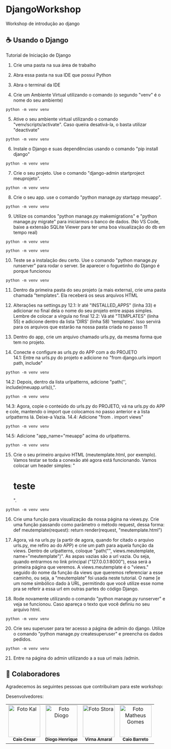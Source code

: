 # DjangoWorkshop
Workshop de introdução ao django

## ☕ Usando o Django

Tutorial de Iniciação de Django

1. Crie uma pasta na sua área de trabalho

2. Abra essa pasta na sua IDE que possui Python

3. Abra o terminal da IDE

4. Crie um Ambiente Virtual utilizando o comando (o segundo "venv" é o nome do seu ambiente)
<dt>
    
    python -m venv venv
  </dt>

5. Ative o seu ambiente virtual utilizando o comando "venv/scripts/activate". Caso queira desativá-la, o basta utilizar "deactivate"
<dt>
    
    python -m venv venv
  </dt>

6. Instale o Django e suas dependências usando o comando "pip install django"
<dt>
    
    python -m venv venv
  </dt>

7. Crie o seu projeto. Use o comando "django-admin startproject meuprojeto".
<dt>
    
    python -m venv venv
  </dt>

8. Crie o seu app. use o comando "python manage.py startapp meuapp".
<dt>
    
    python -m venv venv
  </dt>

9. Utilize os comandos "python manage.py makemigrations" e "python manage.py migrate" para iniciarmos o banco de dados. (No VS Code, baixe a extensão SQLite Viewer para ter uma boa visualização do db em tempo real)
<dt>
    
    python -m venv venv
  </dt>
<dt>
    
    python -m venv venv
  </dt>

10. Teste se a instalação deu certo. Use o comando "python manage.py runserver" para rodar o server. Se aparecer o foguetinho do Django é porque funcionou
<dt>
    
    python -m venv venv
  </dt>

11. Dentro da primeira pasta do seu projeto (a mais externa), crie uma pasta chamada "templates". Ela receberá os seus arquivos HTML

12. Alterações na settings.py
	12.1: Ir até "INSTALLED_APPS" (linha 33) e adicionar no final dela o nome do seu projeto entre aspas simples. Lembre de colocar a vírgula no final
	12.2: Vá até "TEMPLATES" (linha 55) e adicione dentro da lista 'DIRS' (linha 58) 'templates'. Isso servirá para os arquivos que estarão na nossa pasta criada no passo 11

13. Dentro do app, crie um arquivo chamado urls.py, da mesma forma que tem no projeto. 

14. Conecte e configure as urls.py do APP com a do PROJETO 	
	14.1: Entre na urls.py do projeto e adicione no "from django.urls import path, include"
<dt>
    
    python -m venv venv
  </dt>
	14.2: Depois, dentro da lista urlpatterns, adicione "path('', include(meuapp.urls)),".
<dt>
    
    python -m venv venv
  </dt>
	14.3: Agora, copie o conteúdo do urls.py do PROJETO, vá na urls.py do APP e cole, mantendo o import que colocamos no passo anterior e a lista urlpatterns lá. Deixe-a Vazia.
	14.4: Adicione "from . import views"
<dt>
    
    python -m venv venv
  </dt>
	14.5: Adicione "app_name="meuapp" acima do urlpatterns.
<dt>
    
    python -m venv venv
  </dt>

15. Crie o seu primeiro arquivo HTML (meutemplate.html, por exemplo). Vamos testar se toda a conexão até agora está funcionando. Vamos colocar um header simples: "<h1>teste</h1>".
<dt>
    
    python -m venv venv
  </dt>

16. Crie uma função para visualização da nossa página na views.py. Crie uma função passando como parâmetro o método request, dessa forma:
	def meutemplate(request):
		return render(request, "meutemplate.html")

18. Agora, vá na urls.py (a partir de agora, quando for citado o arquivo urls.py, me refiro ao do APP) e crie um path para aquela função da views. Dentro de urlpatterns, coloque "path("", views.meutemplate, name="meutemplate")". As aspas vazias são a url vazia. Ou seja, quando entrarmos no link principal ("127.0.0.1:8000"), essa será a primeira página que veremos. A views.meutemplate é o "views." seguido do nome da função da views que queremos referenciar a esse caminho, ou seja, a "meutemplate" foi usada neste tutorial. O name [e um nome simbólico dado à URL, permitindo que você utilize esse nome pra se referir a essa url em outras partes do código Django.

19. Rode novamente utilizando o comando "python manage.py runserver" e veja se funcionou. Caso apareça o texto que você definiu no seu arquivo html.
<dt>
    
    python -m venv venv
  </dt>

20. Crie seu superuser para ter acesso a página de admin do django. Utilize o comando "python manage.py createsuperuser" e preencha os dados pedidos.
<dt>
    
    python -m venv venv
  </dt>

21. Entre na página do admin utilizando a a sua url mais /admin.


## 🤝 Colaboradores

Agradecemos às seguintes pessoas que contribuíram para este workshop:

Desenvolvedores:
<table>
  <tr>
    <td align="center">
      <a href="https://github.com/Kal-0">
        <img src="https://avatars.githubusercontent.com/u/106926790?s=400&u=d51d91a8d447afbb4a9d0be21d664b82d7091fc5&v=4" width="100px;" alt="Foto Kal"/><br>
        <sub>
          <b>Caio Cesar</b>
        </sub>
      </a>
    </td>
    <td align="center">
      <a href="https://github.com/Fiend3333">
        <img src="https://avatars.githubusercontent.com/u/116087739?v=4" width="100px;" alt="Foto Diogo"/><br>
        <sub>
          <b>Diogo Henrique</b>
        </sub>
      </a>
    </td>
    <td align="center">
      <a href="https://github.com/virnaamaral">
        <img src="https://avatars.githubusercontent.com/u/116957619?v=4" width="100px;" alt="Foto Stora"/><br>
        <sub>
          <b>Virna Amaral</b>
        </sub>
      </a>
    </td>
    <td align="center">
      <a href="https://github.com/Caiobadv">
        <img src="https://avatars.githubusercontent.com/u/117755420?v=4" width="100px;" alt="Foto Matheus Gomes"/><br>
        <sub>
          <b>Caio Barreto</b>
        </sub>
      </a>
    </td>
  </tr>
</table>

